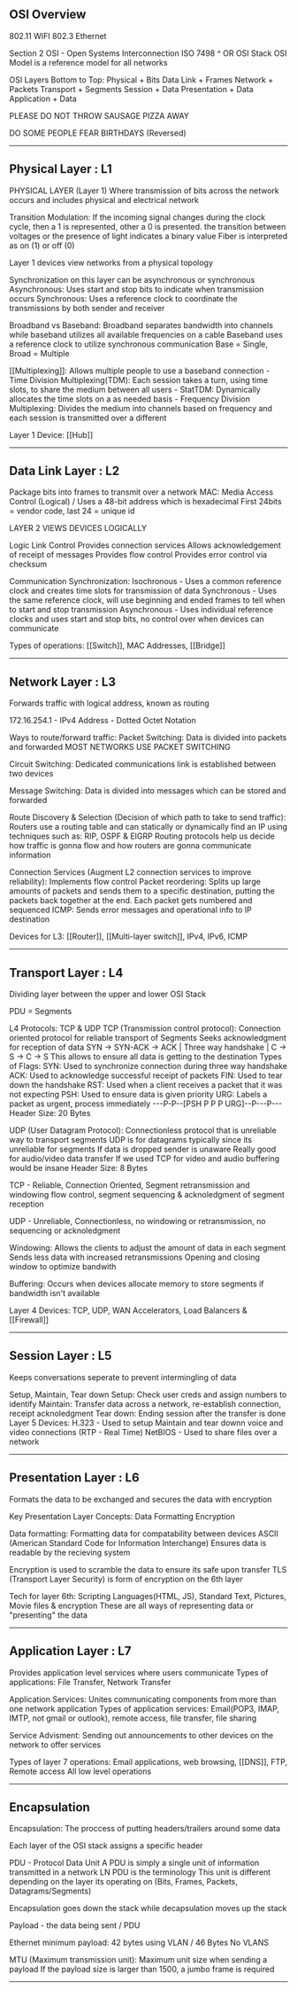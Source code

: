 ## OSI Overview

802.11 WIFI
802.3 Ethernet

Section 2
OSI - Open Systems Interconnection 
ISO 7498 ^ OR OSI Stack
OSI Model is a reference model for all networks

OSI Layers Bottom to Top:
    Physical + Bits
    Data Link + Frames
    Network + Packets
    Transport + Segments
    Session + Data
    Presentation + Data
    Application + Data

PLEASE DO NOT THROW SAUSAGE PIZZA AWAY

DO SOME PEOPLE FEAR BIRTHDAYS (Reversed)
***
## Physical Layer : L1

PHYSICAL LAYER (Layer 1)
    Where transmission of bits across the network occurs and includes physical and electrical network

Transition Modulation: If the incoming signal changes during the clock cycle, then a 1 is represented, other a 0 is presented.
    the transition between voltages or the presence of light indicates a binary value
    Fiber is interpreted as on (1) or off (0)

Layer 1 devices view networks from a physical topology

Synchronization on this layer can be asynchronous or synchronous
    Asynchronous: Uses start and stop bits to indicate when transmission occurs
    Synchronous: Uses a reference clock to coordinate the transmissions by both sender and receiver

Broadband vs Baseband: Broadband separates bandwidth into channels while baseband utilizes all available frequencies on a cable
    Baseband uses a reference clock to utilize synchronous communication
    Base = Single, Broad = Multiple

[[Multiplexing]]: Allows multiple people to use a baseband connection 
    - Time Division Multiplexing(TDM): Each session takes a turn, using time slots, to share the medium between all users
    - StatTDM: Dynamically allocates the time slots on a as needed basis 
    - Frequency Division Multiplexing: Divides the medium into channels based on frequency and each session is transmitted over a different 

Layer 1 Device: [[Hub]]
***
## Data Link Layer : L2
Package bits into frames to transmit over a network
MAC: Media Access Control (Logical) / Uses a 48-bit address which is hexadecimal
First 24bits = vendor code, last 24 = unique id 

LAYER 2 VIEWS DEVICES LOGICALLY

Logic Link Control 
    Provides connection services
    Allows acknowledgement of receipt of messages 
    Provides flow control
    Provides error control via checksum

Communication Synchronization:
    Isochronous - Uses a common reference clock and creates time slots for transmission of data
    Synchronous - Uses the same reference clock, will use beginning and ended frames to tell when to start and stop transmission
    Asynchronous - Uses individual reference clocks and uses start and stop bits, no control over when devices can communicate 

Types of operations: [[Switch]], MAC Addresses, [[Bridge]]
***
## Network Layer : L3
Forwards traffic with logical address, known as routing

172.16.254.1 - IPv4 Address - Dotted Octet Notation

Ways to route/forward traffic:
    Packet Switching:
        Data is divided into packets and forwarded
        MOST NETWORKS USE PACKET SWITCHING

Circuit Switching: Dedicated communications link is established between two devices

Message Switching: Data is divided into messages which can be stored and forwarded

Route Discovery & Selection (Decision of which path to take to send traffic):
    Routers use a routing table and can statically or dynamically find an IP using techniques such as: RIP, OSPF & EIGRP
    Routing protocols help us decide how traffic is gonna flow and how routers are gonna communicate information

Connection Services (Augment L2 connection services to improve reliability):
        Implements flow control
        Packet reordering: Splits up large amounts of packets and sends them to a specific destination, putting the packets back together at the end. Each packet gets numbered and sequenced
        ICMP: Sends error messages and operational info to IP destination

Devices for L3: [[Router]], [[Multi-layer switch]], IPv4, IPv6, ICMP
***
## Transport Layer : L4

Dividing layer between the upper and lower OSI Stack

PDU = Segments

L4 Protocols: TCP & UDP
     TCP (Transmission control protocol): 
		Connection oriented protocol for reliable transport of Segments
        Seeks acknowledgment for reception of data
	    SYN -> SYN-ACK -> ACK | Three way handshake | C -> S -> C -> S
	        This allows to ensure all data is getting to the destination
            Types of Flags:
                SYN: Used to synchronize connection during three way handshake 
                ACK: Used to acknowledge successful receipt of packets
                FIN: Used to tear down the handshake 
                RST: Used when a client receives a packet that it was not expecting
                PSH: Used to ensure data is given priority
                URG: Labels a packet as urgent, process immediately
                ---P-P--[PSH P P P URG]--P---P--- 
                Header Size: 20 Bytes

UDP (User Datagram Protocol):
    Connectionless protocol that is unreliable way to transport segments
    UDP is for datagrams typically since its unreliable for segments
    If data is dropped sender is unaware
    Really good for audio/video data transfer
    If we used TCP for video and audio buffering would be insane
    Header Size: 8 Bytes

TCP - Reliable, Connection Oriented, Segment retransmission and windowing flow control,
segment sequencing & acknoledgment of segment reception

 UDP - Unreliable, Connectionless, no windowing or retransmission, no sequencing or acknoledgment

Windowing:
    Allows the clients to adjust the amount of data in each segment
    Sends less data with increased retransmissions
     Opening and closing window to optimize bandwith

Buffering:
    Occurs when devices allocate memory to store segments if bandwidth isn't available

    
Layer 4 Devices: TCP, UDP, WAN Accelerators, Load Balancers & [[Firewall]]
***
## Session Layer : L5

Keeps conversations seperate to prevent intermingling of data

Setup, Maintain, Tear down
    Setup: Check user creds and assign numbers to identify
    Maintain: Transfer data across a network, re-establish connection, receipt acknoledgment
    Tear down: Ending session after the transfer is done
Layer 5 Devices:
    H.323 - Used to setup Maintain and tear downn voice and video connections (RTP - Real Time)
    NetBIOS - Used to share files over a network
***
## Presentation Layer : L6

Formats the data to be exchanged and secures the data with encryption

Key Presentation Layer Concepts:
    Data Formatting
    Encryption

Data formatting: Formatting data for compatability between devices
ASCII (American Standard Code for Information Interchange) Ensures data is readable by the recieving system

Encryption is used to scramble the data to ensure its safe upon transfer
TLS (Transport Layer Security) is form of encryption on the 6th layer

Tech for layer 6th: Scripting Languages(HTML, JS), Standard Text, Pictures, Movie files & encryption
    These are all ways of representing data or "presenting" the data

***
## Application Layer : L7

Provides application level services where users communicate
    Types of applications: File Transfer, Network Transfer

Application Services: Unites communicating components from more than one network application
    Types of application services: Email(POP3, IMAP, IMTP, not gmail or outlook), remote access, file transfer, file sharing

Service Advisment: Sending out announcements to other devices on the network to offer services

Types of layer 7 operations: Email applications, web browsing, [[DNS]], FTP, Remote access
    All low level operations

***
## Encapsulation
Encapsulation: The proccess of putting headers/trailers around some data

Each layer of the OSI stack assigns a specific header

PDU - Protocol Data Unit
    A PDU is simply a single unit of information transmitted in a network
    LN PDU is the terminology
    This unit is different depending on the layer its operating on (Bits, Frames, Packets, Datagrams/Segments)

Encapsulation goes down the stack while decapsulation moves up the stack

Payload - the data being sent / PDU

Ethernet minimum payload: 42 bytes using VLAN / 46 Bytes No VLANS

MTU (Maximum transmission unit): Maximum unit size when sending a payload
    If the payload size is larger than 1500, a jumbo frame is required

*** 
